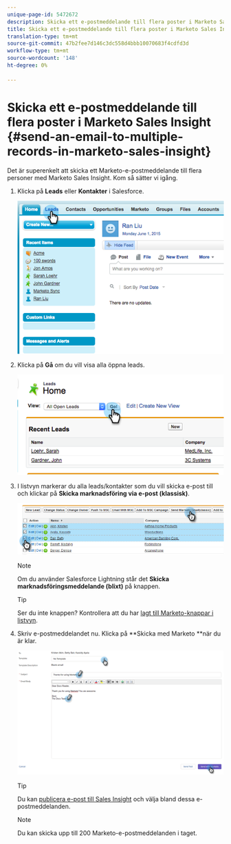 ```yaml
---
unique-page-id: 5472672
description: Skicka ett e-postmeddelande till flera poster i Marketo Sales Insight - Marketo Docs - Produktdokumentation
title: Skicka ett e-postmeddelande till flera poster i Marketo Sales Insight
translation-type: tm+mt
source-git-commit: 47b2fee7d146c3dc558d4bbb10070683f4cdfd3d
workflow-type: tm+mt
source-wordcount: '148'
ht-degree: 0%

---
```



# Skicka ett e-postmeddelande till flera poster i Marketo Sales Insight {#send-an-email-to-multiple-records-in-marketo-sales-insight}

Det är superenkelt att skicka ett Marketo-e-postmeddelande till flera personer med Marketo Sales Insight. Kom så sätter vi igång.

1. Klicka på **Leads** eller **Kontakter** i Salesforce.

   ![](assets/image2015-6-1-14-3a40-3a35.png)

1. Klicka på **Gå** om du vill visa alla öppna leads.

   ![](assets/image2015-6-1-14-3a41-3a42.png)

1. I listvyn markerar du alla leads/kontakter som du vill skicka e-post till och klickar på **Skicka marknadsföring via e-post (klassisk)**.

   ![](assets/three.png)

   >[!NOTE]
   >
   >Om du använder Salesforce Lightning står det **Skicka marknadsföringsmeddelande (blixt)** på knappen.

   >[!TIP]
   >
   >Ser du inte knappen? Kontrollera att du har [lagt till Marketo-knappar i listvyn](add-marketo-sales-insight-tab-and-buttons-to-salesforce.md).

1. Skriv e-postmeddelandet nu. Klicka på **Skicka med Marketo **när du är klar.

   ![](assets/four.png)

   >[!TIP]
   >
   >Du kan [publicera e-post till Sales Insight](../../../../../product-docs/marketo-sales-insight/msi-for-salesforce/features/actions-in-the-msi-panel/send-marketo-email/publish-an-email-to-sales-insight.md) och välja bland dessa e-postmeddelanden.

   >[!NOTE]
   >
   >Du kan skicka upp till 200 Marketo-e-postmeddelanden i taget.

